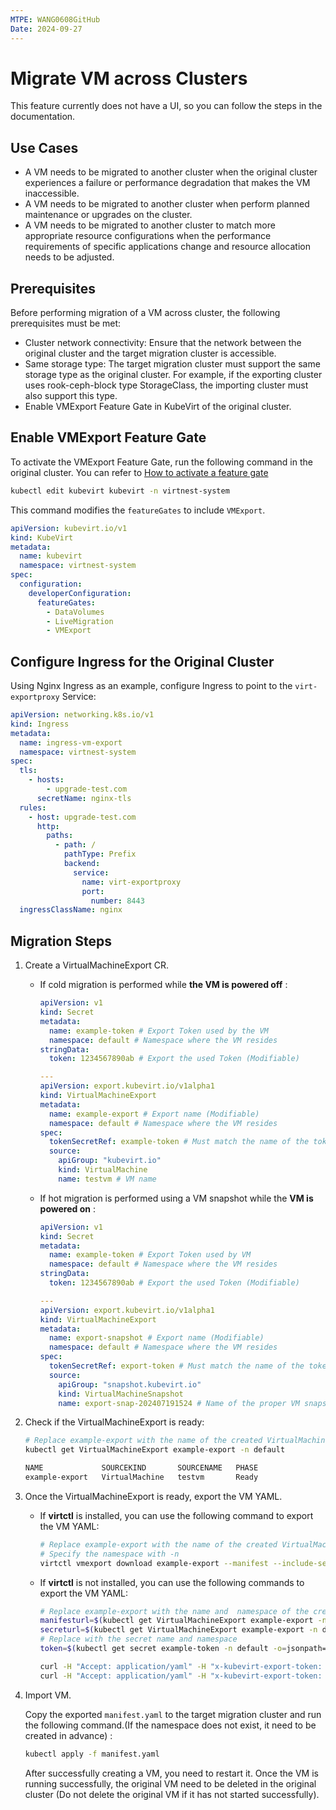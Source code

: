 ```yaml
---
MTPE: WANG0608GitHub
Date: 2024-09-27
---
```


# Migrate VM across Clusters

This feature currently does not have a UI, so you can follow the steps in the documentation.

## Use Cases

- A VM needs to be migrated to another cluster when the original cluster experiences a failure or performance degradation that makes the VM inaccessible.
- A VM needs to be migrated to another cluster when perform planned maintenance or upgrades on the cluster.
- A VM needs to be migrated to another cluster to match more appropriate resource configurations when the performance requirements of specific applications change and resource allocation needs to be adjusted.

## Prerequisites

Before performing migration of a VM across cluster, the following prerequisites must be met:

- Cluster network connectivity: Ensure that the network between the original cluster and the target migration cluster is accessible.
- Same storage type: The target migration cluster must support the same storage type as the original cluster. For example, if the exporting cluster uses rook-ceph-block type StorageClass, the importing cluster must also support this type.
- Enable VMExport Feature Gate in KubeVirt of the original cluster.

## Enable VMExport Feature Gate

To activate the VMExport Feature Gate, run the following command in the original cluster. You can refer to [How to activate a feature gate](https://kubevirt.io/user-guide/cluster_admin/activating_feature_gates/#how-to-activate-a-feature-gate)

```sh
kubectl edit kubevirt kubevirt -n virtnest-system
```

This command modifies the `featureGates` to include `VMExport`.

```yaml
apiVersion: kubevirt.io/v1
kind: KubeVirt
metadata:
  name: kubevirt
  namespace: virtnest-system
spec:
  configuration:
    developerConfiguration:
      featureGates:
        - DataVolumes
        - LiveMigration
        - VMExport
```

## Configure Ingress for the Original Cluster

Using Nginx Ingress as an example, configure Ingress to point to the `virt-exportproxy` Service:

```yaml
apiVersion: networking.k8s.io/v1
kind: Ingress
metadata:
  name: ingress-vm-export
  namespace: virtnest-system
spec:
  tls:
    - hosts:
        - upgrade-test.com
      secretName: nginx-tls
  rules:
    - host: upgrade-test.com
      http:
        paths:
          - path: /
            pathType: Prefix
            backend:
              service:
                name: virt-exportproxy
                port:
                  number: 8443
  ingressClassName: nginx
```

## Migration Steps

1. Create a VirtualMachineExport CR.

    - If cold migration is performed while **the VM is powered off** :

        ```yaml
        apiVersion: v1
        kind: Secret
        metadata:
          name: example-token # Export Token used by the VM
          namespace: default # Namespace where the VM resides
        stringData:
          token: 1234567890ab # Export the used Token (Modifiable)
    
        ---
        apiVersion: export.kubevirt.io/v1alpha1
        kind: VirtualMachineExport
        metadata:
          name: example-export # Export name (Modifiable)
          namespace: default # Namespace where the VM resides
        spec:
          tokenSecretRef: example-token # Must match the name of the token created above
          source:
            apiGroup: "kubevirt.io"
            kind: VirtualMachine
            name: testvm # VM name
        ```

    - If hot migration is performed using a VM snapshot while the **VM is powered on** :

        ```yaml
        apiVersion: v1
        kind: Secret
        metadata:
          name: example-token # Export Token used by VM
          namespace: default # Namespace where the VM resides
        stringData:
          token: 1234567890ab # Export the used Token (Modifiable)
    
        ---
        apiVersion: export.kubevirt.io/v1alpha1
        kind: VirtualMachineExport
        metadata:
          name: export-snapshot # Export name (Modifiable)
          namespace: default # Namespace where the VM resides
        spec:
          tokenSecretRef: export-token # Must match the name of the token created above
          source:
            apiGroup: "snapshot.kubevirt.io"
            kind: VirtualMachineSnapshot
            name: export-snap-202407191524 # Name of the proper VM snapshot
        ```

2. Check if the VirtualMachineExport is ready:

    ```sh
    # Replace example-export with the name of the created VirtualMachineExport
    kubectl get VirtualMachineExport example-export -n default
    
    NAME             SOURCEKIND       SOURCENAME   PHASE
    example-export   VirtualMachine   testvm       Ready
    ```

3. Once the VirtualMachineExport is ready, export the VM YAML.

    - If **virtctl** is installed, you can use the following command to export the VM YAML:

        ```sh
        # Replace example-export with the name of the created VirtualMachineExport
        # Specify the namespace with -n
        virtctl vmexport download example-export --manifest --include-secret --output=manifest.yaml
        ```

    - If **virtctl** is not installed, you can use the following commands to export the VM YAML:

        ```sh
        # Replace example-export with the name and  namespace of the created VirtualMachineExport
        manifesturl=$(kubectl get VirtualMachineExport example-export -n default -o=jsonpath='{.status.links.internal.manifests[0].url}')
        secreturl=$(kubectl get VirtualMachineExport example-export -n default -o=jsonpath='{.status.links.internal.manifests[1].url}')
        # Replace with the secret name and namespace
        token=$(kubectl get secret example-token -n default -o=jsonpath='{.data.token}' | base64 -d)
    
        curl -H "Accept: application/yaml" -H "x-kubevirt-export-token: $token"  --insecure  $secreturl > manifest.yaml
        curl -H "Accept: application/yaml" -H "x-kubevirt-export-token: $token"  --insecure  $manifesturl >> manifest.yaml
        ```

4. Import VM.

    Copy the exported `manifest.yaml` to the target migration cluster and run the following command.(If the namespace does not exist, it need to be created in advance) :

    ```sh
    kubectl apply -f manifest.yaml
    ```
    After successfully creating a VM, you need to restart it. Once the VM is running successfully, the original VM need to be deleted in the original cluster (Do not delete the original VM if it has not started successfully).
